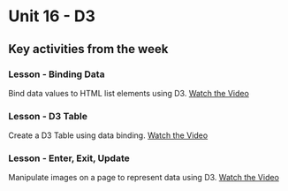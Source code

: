 # Unit 16 - D3

## Key activities from the week

### Lesson - Binding Data

Bind data values to HTML list elements using D3.
[Watch the Video](https://youtu.be/zPh_bMl43SA)

### Lesson - D3 Table

Create a D3 Table using data binding. 
[Watch the Video](https://youtu.be/fPMnnSEC5Gs)

### Lesson - Enter, Exit, Update

Manipulate images on a page to represent data using D3.
[Watch the Video](https://youtu.be/ZAcb57vWeEg)


